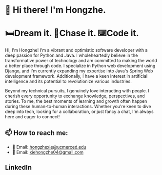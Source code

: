 <h1>👋 Hi there! I'm Hongzhe.</h1>
<h1>🛏️Dream it. 🚀Chase it. ⌨️Code it.</h1>

<p>Hi, I'm Hongzhe! I'm a vibrant and optimistic software developer with a deep passion for Python and Java. I wholeheartedly believe in the transformative power of technology and am committed to making the world a better place through code. I specialize in Python web development using Django, and I'm currently expanding my expertise into Java's Spring Web development framework. Additionally, I have a keen interest in artificial intelligence and its potential to revolutionize various industries.</p>

<p>Beyond my technical pursuits, I genuinely love interacting with people. I cherish every opportunity to exchange knowledge, perspectives, and stories. To me, the best moments of learning and growth often happen during these human-to-human interactions. Whether you're keen to dive deep into tech, looking for a collaboration, or just fancy a chat, I'm always here and eager to connect!</p>

<h2>📫 How to reach me:</h2>
<ul>
    <li>📧 Email: <a href="mailto:hongzhexie@ucmerced.edu">hongzhexie@ucmerced.edu</a></li>
    <li>📧 Email: <a href="mailto:xiehongzhe04@gmail.com">xiehongzhe04@gmail.com</a></li>
</ul>

<h2>LinkedIn</h2>

<script src="https://platform.linkedin.com/badges/js/profile.js" async defer type="text/javascript"></script>


